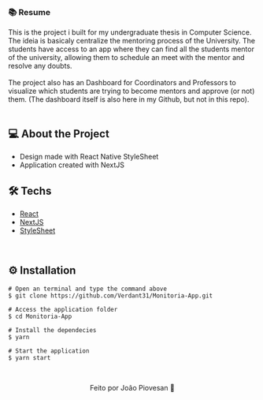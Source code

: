 <h3>📚 Resume</h3>
This is the project i built for my undergraduate thesis in Computer Science.
<br>
The ideia is basicaly centralize the mentoring process of the University. 
The students have access to an app where they can find all the  students mentor of the university, allowing them to schedule an meet with the mentor and resolve any doubts.
<br>
<br>
The project also has an Dashboard for Coordinators and Professors to visualize which students are trying to become mentors and approve (or not) them. (The dashboard itself is also here in my Github, but not in this repo).
<br>
&nbsp;

## 💻 About the Project

* Design made with React Native StyleSheet 
* Application created with NextJS
&nbsp;

## 🛠️ Techs

* [React](https://pt-br.reactjs.org/E)
* [NextJS](https://nextjs.org)
* [StyleSheet](https://reactnative.dev/docs/stylesheet)

&nbsp;

## ⚙️ Installation
```
# Open an terminal and type the command above
$ git clone https://github.com/Verdant31/Monitoria-App.git
```

```
# Access the application folder
$ cd Monitoria-App

# Install the dependecies
$ yarn

# Start the application
$ yarn start

```
&nbsp;

<p align="center">Feito por João Piovesan 📗</p>
